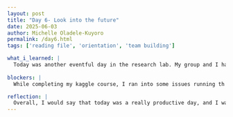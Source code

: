 ```yaml
---
layout: post
title: "Day 6- Look into the future"
date: 2025-06-03
author: Michelle Oladele-Kuyoro
permalink: /day6.html
tags: ['reading file', 'orientation', 'team building']

what_i_learned: |
  Today was another eventful day in the research lab. My group and I had a meeting with our graduate mentor before we started to work. We discussed the research papers that we had read the previous day amongst ourselves, and we found a common issue regarding our research. We also discussed the machine and algorithm that we will be using over the next few weeks as well as the data we will work with. After the meeting, I continued working on the kaggle course that I had been asked to complete, and I mangaed to complete 2 more topics today in the deep learning course today. Two more to go!!!
  
blockers: |
  While completing my kaggle course, I ran into some issues running th code that had been assigned to me, however, I was able to resolve the issue by going back and looking over previous examples provided. 

reflection: |
  Overall, I would say that today was a really productive day, and I was able to catch a glimpse of what the work would be like in the upcoming weeks.
---
```

